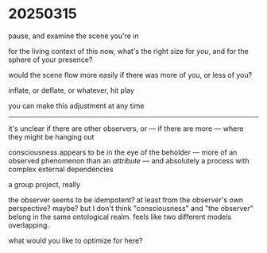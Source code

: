 # 20250315

pause, and examine the scene you're in

for the living context of this now, what's the right size for _you_, and for the sphere of your presence?

would the scene flow more easily if there was more of you, or less of you?

inflate, or deflate, or whatever, hit play

you can make this adjustment at any time

***

it's unclear if there are other observers, or — if there are more — where they might be hanging out

consciousness appears to be in the eye of the beholder — more of an observed phenomenon than an _attribute_ — and absolutely a process with complex external dependencies

a group project, really

the observer seems to be idempotent? at least from the observer's own perspective? maybe? but I don't think "consciousness" and "the observer" belong in the same ontological realm. feels like two different models overlapping.

what would you like to optimize for here?
